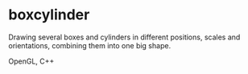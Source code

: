 # boxcylinder
Drawing several boxes and cylinders in different positions, scales and orientations, combining them into one big shape.

OpenGL, C++
